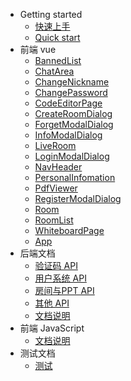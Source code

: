- Getting started
  - [快速上手](quickStartCh.md)
  - [Quick start](quickStartEn.md)
- 前端 vue
  - [BannedList](BannedList.vue.md)
  - [ChatArea](ChatArea.vue.md)
  - [ChangeNickname](ChangeNickname.vue.md)
  - [ChangePassword](ChangePassword.vue.md)
  - [CodeEditorPage](CodeEditorPage.vue.md)
  - [CreateRoomDialog](CreateRoomDialog.vue.md)
  - [ForgetModalDialog](ForgetModalDialog.vue.md)
  - [InfoModalDialog](InfoModalDialog.vue.md)
  - [LiveRoom](LiveRoom.vue.md)
  - [LoginModalDialog](LoginModalDialog.vue.md)
  - [NavHeader](NavHeader.vue.md)
  - [PersonalInfomation](PersonalInfomation.vue.md)
  - [PdfViewer](PdfViewer.vue.md)
  - [RegisterModalDialog](RegisterModalDialog.vue.md)
  - [Room](Room.vue.md)
  - [RoomList](RoomList.vue.md)
  - [WhiteboardPage](WhiteboardPage.vue.md)
  - [App](App.vue.md)
- 后端文档
  - [验证码 API](build/verification.html)
  - [用户系统 API](build/user.md)
  - [房间与PPT API](build/roomppt.md)
  - [其他 API](build/other.md)
  - [文档说明](backendDocs.md)
- 前端 JavaScript
  - [文档说明](frontendJsDos.md)
- 测试文档
  - [测试](test.md)